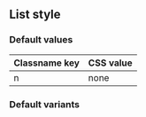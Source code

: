 ## List style


<!-- <values.listStyle> -->
### Default values
|Classname key|CSS value|
|-------------|---------|
|n            |none     |

<!-- </values.listStyle> -->

<!-- <variants.listStyle> -->
### Default variants

<!-- </variants.listStyle> -->